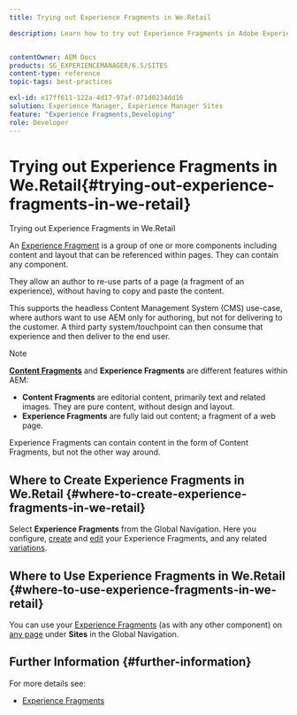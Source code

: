 ```yaml
---
title: Trying out Experience Fragments in We.Retail

description: Learn how to try out Experience Fragments in Adobe Experience Manager using We.Retail.


contentOwner: AEM Docs
products: SG_EXPERIENCEMANAGER/6.5/SITES
content-type: reference
topic-tags: best-practices

exl-id: e17ff611-122a-4d17-97af-071d0234dd16
solution: Experience Manager, Experience Manager Sites
feature: "Experience Fragments,Developing"
role: Developer
---
```

# Trying out Experience Fragments in We.Retail{#trying-out-experience-fragments-in-we-retail}

Trying out Experience Fragments in We.Retail

An [Experience Fragment](/help/sites-authoring/experience-fragments.md) is a group of one or more components including content and layout that can be referenced within pages. They can contain any component.

They allow an author to re-use parts of a page (a fragment of an experience), without having to copy and paste the content.

This supports the headless Content Management System (CMS) use-case, where authors want to use AEM only for authoring, but not for delivering to the customer. A third party system/touchpoint can then consume that experience and then deliver to the end user.

>[!NOTE]
>
>**[Content Fragments](/help/sites-developing/we-retail-content-fragments.md)** and **Experience Fragments** are different features within AEM:
>
>* **Content Fragments** are editorial content, primarily text and related images. They are pure content, without design and layout.
>* **Experience Fragments** are fully laid out content; a fragment of a web page.
>
>Experience Fragments can contain content in the form of Content Fragments, but not the other way around.

## Where to Create Experience Fragments in We.Retail {#where-to-create-experience-fragments-in-we-retail}

Select **Experience Fragments** from the Global Navigation. Here you configure, [create](/help/sites-authoring/experience-fragments.md#creating-an-experience-fragment) and [edit](/help/sites-authoring/experience-fragments.md#editing-your-experience-fragment) your Experience Fragments, and any related [variations](/help/sites-authoring/experience-fragments.md#creating-an-experience-fragment-variation).

## Where to Use Experience Fragments in We.Retail {#where-to-use-experience-fragments-in-we-retail}

You can use your [Experience Fragments](/help/sites-authoring/experience-fragments.md#using-your-experience-fragment) (as with any other component) on [any page](/help/sites-authoring/editing-content.md) under **Sites** in the Global Navigation.

## Further Information {#further-information}

For more details see:

* [Experience Fragments](/help/sites-authoring/experience-fragments.md)
